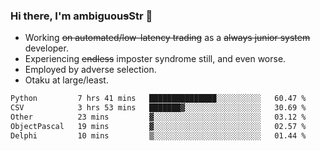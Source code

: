 ### Hi there, I'm ambiguou~~s~~Str 👋

<!--
**ambiguoustexture/ambiguoustexture** is a ✨ _special_ ✨ repository because its `README.md` (this file) appears on your GitHub profile.

Here are some ideas to get you started:
-->
- Working ~~on automated/low-latency trading~~ as a ~~always junior system~~ developer.
- Experiencing ~~endless~~ imposter syndrome still, and even worse.
- Employed by adverse selection.
- Otaku at large/least.

<!--START_SECTION:waka-->

```txt
Python         7 hrs 41 mins   ███████████████░░░░░░░░░░   60.47 %
CSV            3 hrs 53 mins   ███████▓░░░░░░░░░░░░░░░░░   30.69 %
Other          23 mins         ▓░░░░░░░░░░░░░░░░░░░░░░░░   03.12 %
ObjectPascal   19 mins         ▓░░░░░░░░░░░░░░░░░░░░░░░░   02.57 %
Delphi         10 mins         ▒░░░░░░░░░░░░░░░░░░░░░░░░   01.44 %
```

<!--END_SECTION:waka-->
